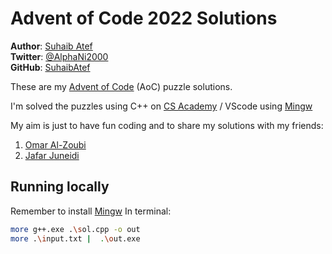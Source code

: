 # Advent of Code 2022 Solutions

**Author**: [Suhaib Atef](www.linkedin.com/in/SuhaibAtef)  
**Twitter**: [@AlphaNi2000](https://twitter.com/AlphaNi2000)  
**GitHub**: [SuhaibAtef](https://github.com/SuhaibAtef)  

These are my [Advent of Code][AoC] (AoC) puzzle solutions.

I'm solved the puzzles using C++ on [CS Academy](https://csacademy.com/workspace/) / VScode using [Mingw](Mingw-Builds) 


My aim is just to have fun coding and to share my solutions with my friends:
1. [Omar Al-Zoubi](https://github.com/OmarAlzoubi)  
2. [Jafar Juneidi](https://github.com/JafarJuneidi)

## Running locally

Remember to install [Mingw](Mingw-Builds)
In terminal: 
```sh
more g++.exe .\sol.cpp -o out
more .\input.txt |  .\out.exe
```


[Mingw-Builds]: https://github.com/niXman/mingw-builds-binaries
[AoC]: https://adventofcode.com/
